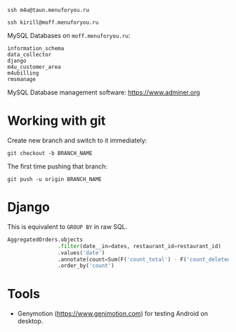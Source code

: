 


    ssh m4u@taun.menuforyou.ru

    ssh kirill@moff.menuforyou.ru


MySQL Databases on `moff.menuforyou.ru`:

    information_schema
    data_collector
    django
    m4u_customer_area
    m4ubilling
    rmsmanage


MySQL Database management software:
    https://www.adminer.org


# Working with git

Create new branch and switch to it immediately:

    git checkout -b BRANCH_NAME

The first time pushing that branch:

    git push -u origin BRANCH_NAME

# Django

This is equivalent to `GROUP BY` in raw SQL.

```python
AggregatedOrders.objects
                .filter(date__in=dates, restaurant_id=restaurant_id)
                .values('date')
                .annotate(count=Sum(F('count_total') - F('count_deleted')))
                .order_by('count')
```

# Tools

* Genymotion (https://www.genimotion.com) for testing Android on desktop.
